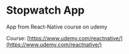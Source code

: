# Stopwatch App

App from React-Native course on udemy

Course: [https://www.udemy.com/reactnative/](https://www.udemy.com/reactnative/)
